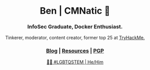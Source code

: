 <h1 align="center"> Ben | CMNatic 🌱 </h1>
<h3 align="center">InfoSec Graduate, Docker Enthusiast.</h3>
<p align="center">Tinkerer, moderator, content creator, former top 25 at <a href="https://tryhackme.com/p/cmnatic">TryHackMe.</p>
<h3 align="center"><a href="https://blog.cmnatic.co.uk">Blog</a> | <a href="https://resources.cmnatic.co.uk">Resources</a> | <a href="https://pgp.cmnatic.co.uk/cmnatic.gpg">PGP</h3>

<!-- <h3 align="center">Virtually Ubiquitous 💥</h3>



---
[![pgp](https://img.shields.io/badge/pgp-0xd93b83ba2-313131?style=flat-square&labelColor=313131&color=313131)](https://pgp.cmnatic.co.uk/cmnatic.gpg)
[![twitter](https://img.shields.io/badge/@cmnatic_-313131?style=flat-square&labelColor=313131&logo=twitter&logoColor=white&color=313131)](https://twitter.com/cmnatic)
---
-->

<p align="center">🏳️‍🌈 #LGBTQSTEM | He/Him </p>
